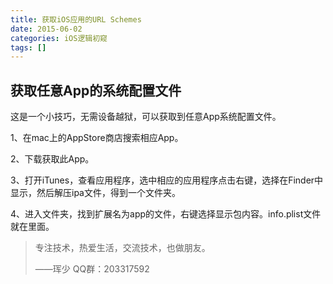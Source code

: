 ```yaml
---
title: 获取iOS应用的URL Schemes
date: 2015-06-02
categories: iOS逻辑初窥
tags: []
---
```

## 获取任意App的系统配置文件

这是一个小技巧，无需设备越狱，可以获取到任意App系统配置文件。

1、在mac上的AppStore商店搜索相应App。

2、下载获取此App。

3、打开iTunes，查看应用程序，选中相应的应用程序点击右键，选择在Finder中显示，然后解压ipa文件，得到一个文件夹。

4、进入文件夹，找到扩展名为app的文件，右键选择显示包内容。info.plist文件就在里面。

> 专注技术，热爱生活，交流技术，也做朋友。
> 
> ——珲少 QQ群：203317592
